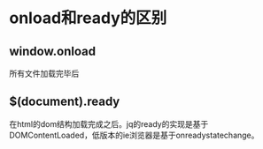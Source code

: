 # onload和ready的区别

## window.onload 
所有文件加载完毕后

## $(document).ready
在html的dom结构加载完成之后。jq的ready的实现是基于 DOMContentLoaded，低版本的ie浏览器是基于onreadystatechange。